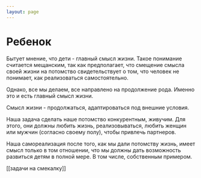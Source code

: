 ```yaml
---
layout: page
---
```


# Ребенок

Бытует мнение, что дети - главный смысл жизни. Такое понимание считается мещанским, так как предполагает, что смещение смысла своей жизни на потомство свидетельствует о том, что человек не понимает, как реализоваться самостоятельно.

Однако, все мы делаем, все направлено на продолжение рода. Именно это и есть главный смысл жизни. 

Смысл жизни - продолжаться, адаптироваться под внешние условия. 

Наша задача сделать наше потомство конкурентным, живучим. Для этого, они должны любить жизнь, реализовываться, любить женщин или мужчин (согласно своему полу), чтобы привлечь партнеров. 

Наша самореализация после того, как мы дали потомству жизнь, имеет смысл только в том отношении, что мы должны дать возможность развиться детям в полной мере. В том числе, собственным примером. 

[[задачи на смекалку]]
